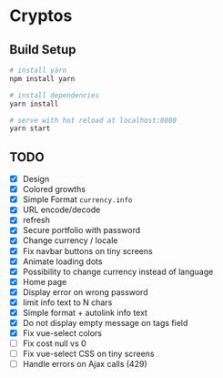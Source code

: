 # Cryptos

## Build Setup

``` bash
# install yarn
npm install yarn

# install dependencies
yarn install

# serve with hot reload at localhost:8080
yarn start
```

## TODO

- [x] Design
- [x] Colored growths
- [x] Simple Format `currency.info`
- [x] URL encode/decode
- [x] refresh
- [x] Secure portfolio with password
- [x] Change currency / locale
- [x] Fix navbar buttons on tiny screens
- [x] Animate loading dots
- [x] Possibility to change currency instead of language
- [x] Home page
- [x] Display error on wrong password
- [x] limit info text to N chars
- [x] Simple format + autolink info text
- [x] Do not display empty message on tags field
- [x] Fix vue-select colors
- [ ] Fix cost null vs 0
- [ ] Fix vue-select CSS on tiny screens
- [ ] Handle errors on Ajax calls (429)
